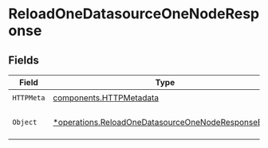 # ReloadOneDatasourceOneNodeResponse


## Fields

| Field                                                                                                                   | Type                                                                                                                    | Required                                                                                                                | Description                                                                                                             |
| ----------------------------------------------------------------------------------------------------------------------- | ----------------------------------------------------------------------------------------------------------------------- | ----------------------------------------------------------------------------------------------------------------------- | ----------------------------------------------------------------------------------------------------------------------- |
| `HTTPMeta`                                                                                                              | [components.HTTPMetadata](../../models/components/httpmetadata.md)                                                      | :heavy_check_mark:                                                                                                      | N/A                                                                                                                     |
| `Object`                                                                                                                | [*operations.ReloadOneDatasourceOneNodeResponseBody](../../models/operations/reloadonedatasourceonenoderesponsebody.md) | :heavy_minus_sign:                                                                                                      | Data sources reloaded                                                                                                   |